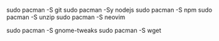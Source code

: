 sudo pacman -S git
sudo pacman -Sy nodejs
sudo pacman -S npm
sudo pacman -S unzip
sudo pacman -S neovim

sudo pacman -S gnome-tweaks
sudo pacman -S wget
